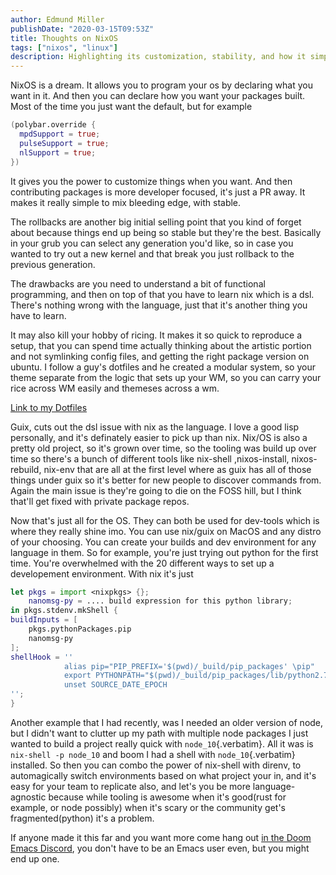 ```yaml
---
author: Edmund Miller
publishDate: "2020-03-15T09:53Z"
title: Thoughts on NixOS
tags: ["nixos", "linux"]
description: Highlighting its customization, stability, and how it simplifies development environments.
---
```


NixOS is a dream. It allows you to program your os by declaring what you
want in it. And then you can declare how you want your packages built.
Most of the time you just want the default, but for example

```nix
(polybar.override {
  mpdSupport = true;
  pulseSupport = true;
  nlSupport = true;
})
```

It gives you the power to customize things when you want. And then
contributing packages is more developer focused, it\'s just a PR away.
It makes it really simple to mix bleeding edge, with stable.

The rollbacks are another big initial selling point that you kind of
forget about because things end up being so stable but they\'re the
best. Basically in your grub you can select any generation you\'d like,
so in case you wanted to try out a new kernel and that break you just
rollback to the previous generation.

The drawbacks are you need to understand a bit of functional
programming, and then on top of that you have to learn nix which is a
dsl. There\'s nothing wrong with the language, just that it\'s another
thing you have to learn.

It may also kill your hobby of ricing. It makes it so quick to reproduce
a setup, that you can spend time actually thinking about the artistic
portion and not symlinking config files, and getting the right package
version on ubuntu. I follow a guy\'s dotfiles and he created a modular
system, so your theme separate from the logic that sets up your WM, so
you can carry your rice across WM easily and themeses across a wm.

[Link to my Dotfiles](https://github.com/Emiller88/dotfiles)

Guix, cuts out the dsl issue with nix as the language. I love a good
lisp personally, and it\'s definately easier to pick up than nix. Nix/OS
is also a pretty old project, so it\'s grown over time, so the tooling
was build up over time so there\'s a bunch of different tools like
nix-shell ,nixos-install, nixos-rebuild, nix-env that are all at the
first level where as guix has all of those things under guix so it\'s
better for new people to discover commands from. Again the main issue is
they\'re going to die on the FOSS hill, but I think that\'ll get fixed
with private package repos.

Now that\'s just all for the OS. They can both be used for dev-tools
which is where they really shine imo. You can use nix/guix on MacOS and
any distro of your choosing. You can create your builds and dev
environment for any language in them. So for example, you\'re just
trying out python for the first time. You\'re overwhelmed with the 20
different ways to set up a developement environment. With nix it\'s just

```nix
let pkgs = import <nixpkgs> {};
    nanomsg-py = .... build expression for this python library;
in pkgs.stdenv.mkShell {
buildInputs = [
    pkgs.pythonPackages.pip
    nanomsg-py
];
shellHook = ''
            alias pip="PIP_PREFIX='$(pwd)/_build/pip_packages' \pip"
            export PYTHONPATH="$(pwd)/_build/pip_packages/lib/python2.7/site-packages:$PYTHONPATH"
            unset SOURCE_DATE_EPOCH
'';
}
```

Another example that I had recently, was I needed an older version of
node, but I didn\'t want to clutter up my path with multiple node
packages I just wanted to build a project really quick with
`node_10`{.verbatim}. All it was is `nix-shell -p
node_10` and boom I had a shell with `node_10`{.verbatim} installed. So
then you can combo the power of nix-shell with direnv, to automagically
switch environments based on what project your in, and it\'s easy for
your team to replicate also, and let\'s you be more language-agnostic
because while tooling is awesome when it\'s good(rust for example, or
node possibly) when it\'s scary or the community get\'s
fragmented(python) it\'s a problem.

If anyone made it this far and you want more come hang out [in the Doom
Emacs Discord](https://doomemacs.org/discord), you don\'t have to be an
Emacs user even, but you might end up one.
